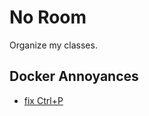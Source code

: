 No Room
=======

Organize my classes.

Docker Annoyances
-----------------

- [fix Ctrl+P](https://stackoverflow.com/questions/20828657/docker-change-ctrlp-to-something-else)

